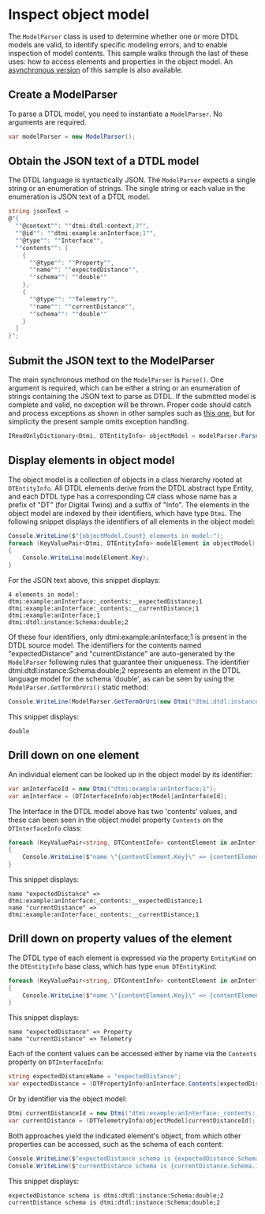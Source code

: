 ﻿# Inspect object model

The `ModelParser` class is used to determine whether one or more DTDL models are valid, to identify specific modeling errors, and to enable inspection of model contents.
This sample walks through the last of these uses: how to access elements and properties in the object model.
An [asynchronous version](./Sample04_InspectObjectModelAsync.md) of this sample is also available.

## Create a ModelParser

To parse a DTDL model, you need to instantiate a `ModelParser`.
No arguments are required.

```C# Snippet:DtdlParserSample04_CreateModelParser
var modelParser = new ModelParser();
```

## Obtain the JSON text of a DTDL model

The DTDL language is syntactically JSON.
The `ModelParser` expects a single string or an enumeration of strings.
The single string or each value in the enumeration is JSON text of a DTDL model.

```C# Snippet:DtdlParserSample04_ObtainDtdlText
string jsonText =
@"{
  ""@context"": ""dtmi:dtdl:context;3"",
  ""@id"": ""dtmi:example:anInterface;1"",
  ""@type"": ""Interface"",
  ""contents"": [
    {
      ""@type"": ""Property"",
      ""name"": ""expectedDistance"",
      ""schema"": ""double""
    },
    {
      ""@type"": ""Telemetry"",
      ""name"": ""currentDistance"",
      ""schema"": ""double""
    }
  ]
}";
```

## Submit the JSON text to the ModelParser

The main synchronous method on the `ModelParser` is `Parse()`.
One argument is required, which can be either a string or an enumeration of strings containing the JSON text to parse as DTDL.
If the submitted model is complete and valid, no exception will be thrown.
Proper code should catch and process exceptions as shown in other samples such as [this one](Sample02_FixInvalidDtdlModel.md), but for simplicity the present sample omits exception handling.

```C# Snippet:DtdlParserSample04_CallParse
IReadOnlyDictionary<Dtmi, DTEntityInfo> objectModel = modelParser.Parse(jsonText);
```

## Display elements in object model

The object model is a collection of objects in a class hierarchy rooted at `DTEntityInfo`.
All DTDL elements derive from the DTDL abstract type Entity, and each DTDL type has a corresponding C# class whose name has a prefix of "DT" (for Digital Twins) and a suffix of "Info".
The elements in the object model are indexed by their identifiers, which have type `Dtmi`.  The following snippet displays the identifiers of all elements in the object model:

```C# Snippet:DtdlParserSample04_DisplayElements
Console.WriteLine($"{objectModel.Count} elements in model:");
foreach (KeyValuePair<Dtmi, DTEntityInfo> modelElement in objectModel)
{
    Console.WriteLine(modelElement.Key);
}
```

For the JSON text above, this snippet displays:

```Console
4 elements in model:
dtmi:example:anInterface:_contents:__expectedDistance;1
dtmi:example:anInterface:_contents:__currentDistance;1
dtmi:example:anInterface;1
dtmi:dtdl:instance:Schema:double;2
```

Of these four identifiers, only dtmi:example:anInterface;1 is present in the DTDL source model.
The identifiers for the contents named "expectedDistance" and "currentDistance" are auto-generated by the `ModelParser` following rules that guarantee their uniqueness.
The identifier dtmi:dtdl:instance:Schema:double;2 represents an element in the DTDL language model for the schema 'double', as can be seen by using the `ModelParser.GetTermOrUri()` static method:

```C# Snippet:DtdlParserSample04_DisplayDoubleTerm
Console.WriteLine(ModelParser.GetTermOrUri(new Dtmi("dtmi:dtdl:instance:Schema:double;2")));
```

This snippet displays:

```Console
double
```

## Drill down on one element

An individual element can be looked up in the object model by its identifier:

```C# Snippet:DtdlParserSample04_GetInterfaceById
var anInterfaceId = new Dtmi("dtmi:example:anInterface;1");
var anInterface = (DTInterfaceInfo)objectModel[anInterfaceId];
```

The Interface in the DTDL model above has two 'contents' values, and these can been seen in the object model property `Contents` on the `DTInterfaceInfo` class:

```C# Snippet:DtdlParserSample04_DisplayInterfaceContentIds
foreach (KeyValuePair<string, DTContentInfo> contentElement in anInterface.Contents)
{
    Console.WriteLine($"name \"{contentElement.Key}\" => {contentElement.Value.Id}");
}
```

This snippet displays:

```Console
name "expectedDistance" => dtmi:example:anInterface:_contents:__expectedDistance;1
name "currentDistance" => dtmi:example:anInterface:_contents:__currentDistance;1
```

## Drill down on property values of the element

The DTDL type of each element is expressed via the property `EntityKind` on the `DTEntityInfo` base class, which has type `enum DTEntityKind`:

```C# Snippet:DtdlParserSample04_DisplayInterfaceContentKinds
foreach (KeyValuePair<string, DTContentInfo> contentElement in anInterface.Contents)
{
    Console.WriteLine($"name \"{contentElement.Key}\" => {contentElement.Value.EntityKind}");
}
```

This snippet displays:

```Console
name "expectedDistance" => Property
name "currentDistance" => Telemetry
```

Each of the content values can be accessed either by name via the `Contents` property on `DTInterfaceInfo`:

```C# Snippet:DtdlParserSample04_GetPropertyByName
string expectedDistanceName = "expectedDistance";
var expectedDistance = (DTPropertyInfo)anInterface.Contents[expectedDistanceName];
```

Or by identifier via the object model:

```C# Snippet:DtdlParserSample04_GetTelemetryById
Dtmi currentDistanceId = new Dtmi("dtmi:example:anInterface:_contents:__currentDistance;1");
var currentDistance = (DTTelemetryInfo)objectModel[currentDistanceId];
```

Both approaches yield the indicated element's object, from which other properties can be accessed, such as the schema of each content:

```C# Snippet:DtdlParserSample04_DisplayContentSchema
Console.WriteLine($"expectedDistance schema is {expectedDistance.Schema.Id}");
Console.WriteLine($"currentDistance schema is {currentDistance.Schema.Id}");
```

This snippet displays:

```Console
expectedDistance schema is dtmi:dtdl:instance:Schema:double;2
currentDistance schema is dtmi:dtdl:instance:Schema:double;2
```

